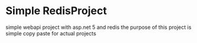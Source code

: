 # Simple RedisProject
simple webapi project with asp.net 5 and redis 
the purpose of this project is simple copy paste for actual projects
